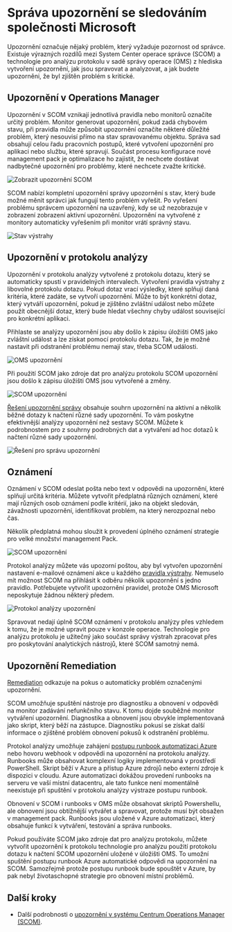 <properties 
   pageTitle="Upozornění správy v aplikaci Microsoft sledování produkty | Microsoft Azure"
   description="Upozornění označuje nějaký problém, který vyžaduje pozornost od správce.  Tento článek popisuje rozdíly ve způsobu vytváří a spravuje v systému Centrum Operations Manager (SCOM) a technologie pro analýzu protokolu upozornění a poskytuje doporučené postupy ve využívání dva prostředky pro strategie upozornění hybridní." 
   services="operations-management-suite"
   documentationCenter=""
   authors="bwren"
   manager="jwhit"
   editor="tysonn" />
<tags 
   ms.service="operations-management-suite"
   ms.devlang="na"
   ms.topic="article"
   ms.tgt_pltfrm="na"
   ms.workload="infrastructure-services"
   ms.date="09/06/2016"
   ms.author="bwren" />

# <a name="managing-alerts-with-microsoft-monitoring"></a>Správa upozornění se sledováním společnosti Microsoft 

Upozornění označuje nějaký problém, který vyžaduje pozornost od správce.  Existuje výrazných rozdílů mezi System Center operace správce (SCOM) a technologie pro analýzu protokolu v sadě správy operace (OMS) z hlediska vytvoření upozornění, jak jsou spravovat a analyzovat, a jak budete upozorněni, že byl zjištěn problém s kritické.

## <a name="alerts-in-operations-manager"></a>Upozornění v Operations Manager
Upozornění v SCOM vznikají jednotlivá pravidla nebo monitorů označíte určitý problém.  Monitor generovat upozornění, pokud zadá chybovém stavu, při pravidla může způsobit upozornění označíte některé důležité problém, který nesouvisí přímo na stav spravovanému objektu.  Správa sad obsahují celou řadu pracovních postupů, které vytvoření upozornění pro aplikaci nebo službu, které spravují.  Součást procesu konfigurace nové management pack je optimalizace ho zajistit, že nechcete dostávat nadbytečné upozornění pro problémy, které nechcete zvažte kritické.

![Zobrazit upozornění SCOM](media/operations-management-suite-monitoring-alerts/scom-alert-view.png)

SCOM nabízí kompletní upozornění správy upozornění s stav, který bude možné měnit správci jak fungují tento problém vyřešit.  Po vyřešení problému správcem upozornění na uzavřený, kdy se už nezobrazuje v zobrazení zobrazení aktivní upozornění.  Upozornění na vytvořené z monitory automaticky vyřešením při monitor vrátí správný stavu.

![Stav výstrahy](media/operations-management-suite-monitoring-alerts/scom-alert-status.png)

## <a name="alerts-in-log-analytics"></a>Upozornění v protokolu analýzy
Upozornění v protokolu analýzy vytvořené z protokolu dotazu, který se automaticky spustí v pravidelných intervalech.  Vytvoření pravidla výstrahy z libovolné protokolu dotazu.  Pokud dotaz vrací výsledky, které splňují daná kritéria, které zadáte, se vytvoří upozornění.  Může to být konkrétní dotaz, který vytváří upozornění, pokud je zjištěno zvláštní událost nebo můžete použít obecnější dotaz, který bude hledat všechny chyby událost související pro konkrétní aplikaci.

Přihlaste se analýzy upozornění jsou aby došlo k zápisu úložišti OMS jako zvláštní událost a lze získat pomocí protokolu dotazu.  Tak, že je možné nastavit při odstranění problému nemají stav, třeba SCOM události.

![OMS upozornění](media/operations-management-suite-monitoring-alerts/oms-alert.png)

Při použití SCOM jako zdroje dat pro analýzu protokolu SCOM upozornění jsou došlo k zápisu úložišti OMS jsou vytvořené a změny.  

![SCOM upozornění](media/operations-management-suite-monitoring-alerts/scom-alert.png)

[Řešení upozornění správy](http://technet.microsoft.com/library/mt484092.aspx) obsahuje souhrn upozornění na aktivní a několik běžné dotazy k načtení různé sady upozornění.  To vám poskytne efektivnější analýzy upozornění než sestavy SCOM.  Můžete k podrobnostem pro z souhrny podrobných dat a vytváření ad hoc dotazů k načtení různé sady upozornění.

![Řešení pro správu upozornění](media/operations-management-suite-monitoring-alerts/alert-management.png)

## <a name="notifications"></a>Oznámení
Oznámení v SCOM odeslat pošta nebo text v odpovědi na upozornění, které splňují určitá kritéria.  Můžete vytvořit předplatná různých oznámení, které mají různých osob oznámení podle kritérií, jako na objekt sledován, závažnosti upozornění, identifikovat problém, na který nerozpoznal nebo čas.

Několik předplatná mohou sloužit k provedení úplného oznámení strategie pro velké množství management Pack.

![SCOM upozornění](media/operations-management-suite-monitoring-alerts/alerts-overview-scom.png)

Protokol analýzy můžete vás upozorní poštou, aby byl vytvořen upozornění nastavení e-mailové oznámení akce u každého [pravidla výstrahy](http://technet.microsoft.com/library/mt614775.aspx).  Nemuselo mít možnost SCOM na přihlásit k odběru několik upozornění s jedno pravidlo.  Potřebujete vytvořit upozornění pravidel, protože OMS Microsoft neposkytuje žádnou některý předem.

![Protokol analýzy upozornění](media/operations-management-suite-monitoring-alerts/alerts-overview-oms.png)

Spravovat nedají úplně SCOM oznámení v protokolu analýzy přes vzhledem k tomu, že je možné upravit pouze v konzole operace.  Technologie pro analýzu protokolu je užitečný jako součást správy výstrah zpracovat přes pro poskytování analytických nástrojů, které SCOM samotný nemá.

## <a name="alert-remediation"></a>Upozornění Remediation
[Remediation](http://technet.microsoft.com/library/mt614775.aspx) odkazuje na pokus o automaticky problém označenými upozornění.
  
SCOM umožňuje spuštění nástroje pro diagnostiku a obnovení v odpovědi na monitor zadávání nefunkčního stavu.  K tomu dojde souběžné monitor vytváření upozornění.  Diagnostika a obnovení jsou obvykle implementovaná jako skript, který běží na zástupce.  Diagnostiku pokusí se získat další informace o zjištěné problém obnovení pokusů k odstranění problému.

Protokol analýzy umožňuje zahájení [postupu runbook automatizaci Azure](https://azure.microsoft.com/documentation/services/automation/) nebo hovoru webhook v odpovědi na upozornění na protokolu analýzy.  Runbooks může obsahovat komplexní logiky implementovaná v prostředí PowerShell.  Skript běží v Azure a přístup Azure zdrojů nebo externí zdroje k dispozici v cloudu.  Azure automatizaci dokážou provedení runbooks na serveru ve vaší místní datacentru, ale tato funkce není momentálně neexistuje při spuštění v protokolu analýzy výstraze postupu runbook.

Obnovení v SCOM i runbooks v OMS může obsahovat skriptů Powershellu, ale obnovení jsou obtížnější vytvářet a spravovat, protože musí být obsažen v management pack.  Runbooks jsou uložené v Azure automatizaci, který obsahuje funkcí k vytváření, testování a správa runbooks.

Pokud používáte SCOM jako zdroje dat pro analýzu protokolu, můžete vytvořit upozornění k protokolu technologie pro analýzu použití protokolu dotazu k načtení SCOM upozornění uložené v úložišti OMS.  To umožní spuštění postupu runbook Azure automatické odpovědi na upozornění na SCOM.  Samozřejmě protože postupu runbook bude spouštět v Azure, by pak nebyl životaschopné strategie pro obnovení místní problémů.

## <a name="next-steps"></a>Další kroky

- Další podrobnosti o [upozornění v systému Centrum Operations Manager (SCOM)](https://technet.microsoft.com/library/hh212913.aspx).
